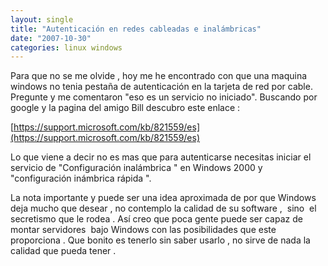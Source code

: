 ```yaml
---
layout: single
title: "Autenticación en redes cableadas e inalámbricas"
date: "2007-10-30"
categories: linux windows
---
```


Para que no se me olvide , hoy me he encontrado con que una maquina windows no tenia pestaña de autenticación en la tarjeta de red por cable. Pregunte y me comentaron "eso es un servicio no iniciado". Buscando por google y la pagina del amigo Bill descubro este enlace :

[https://support.microsoft.com/kb/821559/es](https://support.microsoft.com/kb/821559/es)

Lo que viene a decir no es mas que para autenticarse necesitas iniciar el servicio de "Configuración inalámbrica " en Windows 2000 y "configuración inámbrica rápida ".

La nota importante y puede ser una idea aproximada de por que Windows deja mucho que desear , no contemplo la calidad de su software ,  sino  el secretismo que le rodea . Así creo que poca gente puede ser capaz de montar servidores  bajo Windows con las posibilidades que este proporciona . Que bonito es tenerlo sin saber usarlo , no sirve de nada la calidad que pueda tener .
